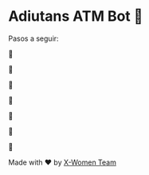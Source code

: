 # Adiutans ATM Bot 👾

Pasos a seguir:

📍

📍

📍

📍

📍

📍

💯


Made with :heart: by [X-Women Team](https://github.com/x-women-mx)
